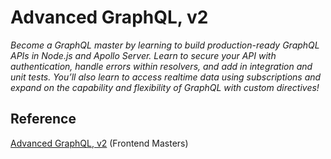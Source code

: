 # Advanced GraphQL, v2

_Become a GraphQL master by learning to build production-ready GraphQL APIs in Node.js and Apollo Server. Learn to secure your API with authentication, handle errors within resolvers, and add in integration and unit tests. You’ll also learn to access realtime data using subscriptions and expand on the capability and flexibility of GraphQL with custom directives!_

## Reference

[Advanced GraphQL, v2](https://frontendmasters.com/courses/advanced-graphql-v2/) (Frontend Masters)

